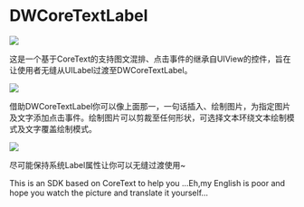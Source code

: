 # DWCoreTextLabel
![](http://upload-images.jianshu.io/upload_images/1835430-bc004dc959f7b675.gif?imageMogr2/auto-orient/strip)

这是一个基于CoreText的支持图文混排、点击事件的继承自UIView的控件，旨在让使用者无缝从UILabel过渡至DWCoreTextLabel。

![](http://upload-images.jianshu.io/upload_images/1835430-456beaed3f710b02.png?imageMogr2/auto-orient/strip%7CimageView2/2/w/1240)

借助DWCoreTextLabel你可以像上面那一，一句话插入、绘制图片，为指定图片及文字添加点击事件。绘制图片可以剪裁至任何形状，可选择文本环绕文本绘制模式及文字覆盖绘制模式。

![](http://upload-images.jianshu.io/upload_images/1835430-e7706ffe827b1ea1.png?imageMogr2/auto-orient/strip%7CimageView2/2/w/1240)

尽可能保持系统Label属性让你可以无缝过渡使用~



This is an SDK based on CoreText to help you ...Eh,my English is poor and hope you watch the picture and translate it yourself...